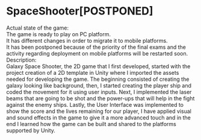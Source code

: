 # SpaceShooter[POSTPONED]
Actual state of the game:  
The game is ready to play on PC platform.  
It has different changes in order to migrate it to mobile platforms.  
It has been postponed because of the priority of the final exams and the activity regarding deployment on mobile platforms will be restarted soon.  
Description:  
Galaxy Space Shooter, the 2D game that I first developed, started with the project creation of a 2D template in Unity where I imported the assets needed for developing the game. The beginning consisted of creating the galaxy looking like background, then, I started creating the player ship and coded the movement for it using user inputs. Next, I implemented the laser beams that are going to be shot and the power-ups that will help in the fight against the enemy ships. Lastly, the User Interface was implemented to show the score and the lives remaining for our player, I have applied visual and sound effects in the game to give it a more advanced touch and in the end I learned how the game can be built and shared to the platforms supported by Unity.


